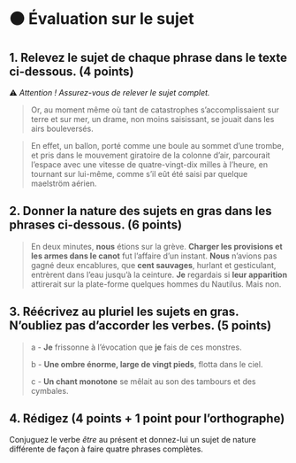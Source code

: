 # ⚫️ Évaluation sur le sujet

## 1. Relevez le sujet de chaque phrase dans le texte ci-dessous. (4 points)

⚠️ *Attention ! Assurez-vous de relever le sujet complet.*

> Or, au moment même où tant de catastrophes s’accomplissaient sur terre et sur mer, un drame, non moins saisissant, se jouait dans les airs bouleversés.

> En effet, un ballon, porté comme une boule au sommet d’une trombe, et pris dans le mouvement giratoire de la colonne d’air, parcourait l’espace avec une vitesse de quatre-vingt-dix milles à l’heure, en tournant sur lui-même, comme s’il eût été saisi par quelque maelström aérien.

## 2. Donner la nature des sujets en gras dans les phrases ci-dessous. (6 points)

> En deux minutes, **nous** étions sur la grève. **Charger les provisions et les armes dans le canot** fut l’affaire d’un instant. **Nous** n’avions pas gagné deux encablures, que **cent sauvages**, hurlant et gesticulant, entrèrent dans l’eau jusqu’à la ceinture. **Je** regardais si **leur apparition** attirerait sur la plate-forme quelques hommes du Nautilus. Mais non.

## 3. Réécrivez au pluriel les sujets en gras. N’oubliez pas d’accorder les verbes. (5 points)

> a - **Je** frissonne à l’évocation que **je** fais de ces monstres.
> 
> b - **Une ombre énorme, large de vingt pieds**, flotta dans le ciel.
> 
> c - **Un chant monotone** se mêlait au son des tambours et des cymbales. 

## 4. Rédigez (4 points + 1 point pour l’orthographe)

Conjuguez le verbe *être* au présent et donnez-lui un sujet de nature différente de façon à faire quatre phrases complètes.